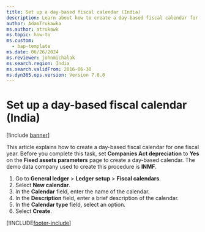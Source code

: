 ```yaml
--- 
title: Set up a day-based fiscal calendar (India)
description: Learn about how to create a day-based fiscal calendar for one fiscal year, including a step-by-step process using the INMF demo data company. 
author: AdamTrukawka
ms.author: atrukawk
ms.topic: how-to
ms.custom: 
  - bap-template
ms.date: 06/26/2024
ms.reviewer: johnmichalak
ms.search.region: India
ms.search.validFrom: 2016-06-30
ms.dyn365.ops.version: Version 7.0.0 
---
```


# Set up a day-based fiscal calendar (India)

[!include [banner](../../includes/banner.md)]

This article explains how to create a day-based fiscal calendar for one fiscal year. Before you complete this task, set **Companies Act depreciation** to **Yes** on the **Fixed assets parameters** page to create a day-based calendar. The demo data company used to create this procedure is **INMF**.

1. Go to **General ledger** > **Ledger setup** > **Fiscal calendars**.
2. Select **New calendar**.
3. In the **Calendar** field, enter the name of the calendar.
4. In the **Description** field, enter a brief description of the calendar.
5. In the **Calendar type** field, select an option.
6. Select **Create**.



[!INCLUDE[footer-include](../../../includes/footer-banner.md)]
